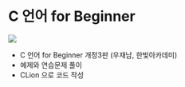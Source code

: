 # C 언어 for Beginner 
<img src="http://image.kyobobook.co.kr/images/book/large/951/l9791156643951.jpg">


- C 언어 for Beginner 개정3판 (우재남, 한빛아카데미)
- 예제와 연습문제 풀이
- CLion 으로 코드 작성
